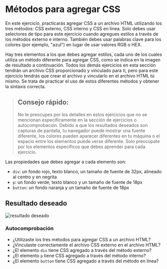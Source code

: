 # Métodos para agregar CSS

En este ejercicio, practicarás agregar CSS a un archivo HTML utilizando los tres métodos: CSS externo, CSS interno y CSS en línea. Solo debes usar selectores de tipo para este ejercicio cuando agregues estilos a través de los métodos externo e interno. También debes usar palabras clave para los colores (por ejemplo, "azul") en lugar de usar valores RGB o HEX.

Hay tres elementos a los que debes agregar estilos, cada uno de los cuales utiliza un método diferente para agregar CSS, como se indica en la imagen de resultado a continuación. Todos los demás ejercicios en esta sección tendrán un archivo CSS proporcionado y vinculado para ti, pero para este ejercicio tendrás que crear el archivo y vincularlo en el archivo HTML tú mismo. Se trata de practicar el uso de estos diferentes métodos y obtener la sintaxis correcta.

> ## Consejo rápido:
> No te preocupes por los detalles en estos ejercicios que no se mencionan específicamente en la sección de ejercicios o autocomprobación. Debido a que los resultados deseados son capturas de pantalla, tu navegador puede mostrar una fuente diferente, los colores pueden aparecer diferentes en tu máquina o el espacio entre los elementos puede verse diferente. Solo preocúpate por los elementos específicos que debes aprender para cada ejercicio.

Las propiedades que debes agregar a cada elemento son:

*   `div`: un fondo rojo, texto blanco, un tamaño de fuente de 32px, alineado al centro y en negrita
*   `p`: un fondo verde, texto blanco y un tamaño de fuente de 18px
*   `button`: un fondo naranja y un tamaño de fuente de 18px

## Resultado deseado

![resultado deseado](./desired-outcome.png)

### Autocomprobación

*   ¿Utilizaste los tres métodos para agregar CSS a un archivo HTML?
*   ¿Vinculaste correctamente el archivo CSS externo en el archivo HTML?
*   ¿El elemento `div` tiene CSS agregado a través del método externo?
*   ¿El elemento `p` tiene CSS agregado a través del método interno?
*   ¿El elemento `button` tiene CSS agregado a través del método en línea?
